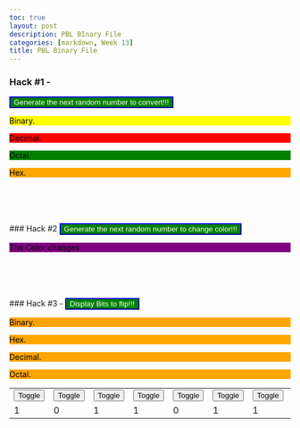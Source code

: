 ```yaml
---
toc: true
layout: post
description: PBL BInary File
categories: [markdown, Week 13]
title: PBL Binary File
---
```


### Hack #1 -

<button name="button" onclick="getRandomBinaryHack1()" style="background-color:green; border-color:blue; color:white">Generate the next random number to convert!!!</button>
<br/>

<p id="randomBinary" style="background-color:yellow; color:black">Binary.</p>
<p id="randomDecimal" style="background-color:red; color:black">Decimal.</p>
<p id="randomOctal" style="background-color:green; color:black">Octal.</p>
<p id="randomHex" style="background-color:orange; color:black">Hex.</p>
<br/><br/><br/><br/>
### Hack #2 
<button name="button" onclick="getRandomBinaryHack2()" style="background-color:green; border-color:blue; color:white">Generate the next random number to change color!!!</button>
<br/>
<p id="colorBox" style="background-color:purple; color:black">The Color changes</p>
<p id="colorBoxHex"></p>
<br/><br/><br/><br/>
### Hack #3 - 
<button name="button" onclick="displayBits()" style="background-color:green; border-color:blue; color:white">Display Bits to flip!!!</button>
<p id="randomBinaryP" style="background-color:orange; color:black">Binary.</p>
<p id="randomHexP" style="background-color:orange; color:black">Hex.</p>
<p id="randomDecimalP" style="background-color:orange; color:black">Decimal.</p>
<p id="randomOctalP" style="background-color:orange; color:black">Octal.</p>

<table style="width:100%">
  <tr>
    <td><button id="tbit7" onclick="bitToggle(7)" >Toggle</button></td>
    <td><button id="tbit6" onclick="bitToggle(6)" >Toggle</button></td>
    <td><button id="tbit5" onclick="bitToggle(5)" >Toggle</button></td>
    <td><button id="tbit4" onclick="bitToggle(4)" >Toggle</button></td>
    <td><button id="tbit3" onclick="bitToggle(3)" >Toggle</button></td>
    <td><button id="tbit2" onclick="bitToggle(2)" >Toggle</button></td>
    <td><button id="tbit1" onclick="bitToggle(1)" >Toggle</button></td>
    <td><button id="tbit0" onclick="bitToggle(0)" >Toggle</button></td>
    
  </tr>
  <tr>
    <td id="bit0">1</td>
    <td id="bit1">0</td>
    <td id="bit2">1</td>
    <td id="bit3">1</td>
    <td id="bit4">0</td>
    <td id="bit5">1</td>
    <td id="bit6">1</td>
    <td id="bit7">0</td>
  </tr>
</table>

<script>
// this function is called upon button click
function getRandomBinaryHack1() {
	var time = new Date().getMilliseconds(); //get current time
	var random = time % 100; // get the value < 100
	var val = random;					       

    document.getElementById("randomBinary").innerHTML = "Binary: " + random.toString(2); 
    document.getElementById("randomDecimal").innerHTML = "Decimal: " + random.toString(10); 
    document.getElementById("randomOctal").innerHTML = "Octal: " + random.toString(8); 
    document.getElementById("randomHex").innerHTML = "Hexadecimal: 0x" + random.toString(16);
	
}
						       
// this function is called upon button click
function getRandomBinaryHack2() {
	var time = new Date().getMilliseconds(); //get current time
	var val = time % 100; // get the value < 100
	var hex = val.toString(16);
	
	// Set color					     
    document.getElementById("colorBox").style.backgroundColor = `rgb(${val}, ${val}, ${val})`;
    document.getElementById("colorBox").innerHTML = "Color Code: rgb(" + val + "," + val + "," + val + ")";
    document.getElementById("colorBoxHex").innerHTML = "Hex#" + hex + hex + hex;
}
						       
var gDecimal = 14;
function displayBits() {
    //decimal = 10; //101
    var binary = "";
    //document.write("Hello, Coding Ground!");
    //while (decimal > 0) {
    decimal = gDecimal;
    for (i = 7; i > -1; i--) {
       bitid = "bit" + i;
       
       if (decimal & 1) {
          binary = "1" + binary;
          document.getElementById(bitid).innerHTML = "1";
       } else {
          binary = "0" + binary;
          document.getElementById(bitid).innerHTML = "0";
       }
       decimal = decimal >> 1;
    }
   document.getElementById("randomBinaryP").innerHTML = "Binary: " + binary;
   document.getElementById("randomHexP").innerHTML = "Hexadecimal: 0x" +gDecimal.toString(16);
   document.getElementById("randomOctalP").innerHTML = "Octal: " + gDecimal.toString(8);
   document.getElementById("randomDecimalP").innerHTML = "Decimal: " + gDecimal.toString(10);
}
function bit_test(num, bit){
    return ((num>>bit) % 2 != 0)
}

function bit_set(num, bit){
    return num | 1<<bit;
}

function bit_clear(num, bit){
    return num & ~(1<<bit);
}

function bitToggle(bit){
    num = gDecimal;
    gDecimal = bit_test(num, bit) ? bit_clear(num, bit) : bit_set(num, bit);
    //gDecimal = bit_set(num, bit);
    displayBits();
	document.getElementById("randomDecimalP").innerHTML = "Decimal: " + gDecimal.toString(10);
    return decimal;
}
	
</script>


